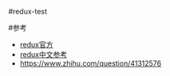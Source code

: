 #redux-test

#参考
 * [redux官方](https://github.com/reactjs/redux)
 * [redux中文参考](http://cn.redux.js.org/docs/advanced/ExampleRedditAPI.html)
 * https://www.zhihu.com/question/41312576
